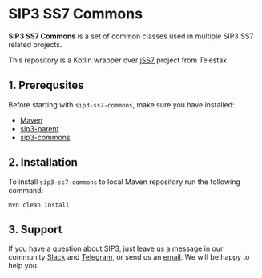 # SIP3 SS7 Commons #

**SIP3 SS7 Commons** is a set of common classes used in multiple SIP3 SS7 related projects.

This repository is a Kotlin wrapper over [jSS7](https://github.com/RestComm/jss7) project from Telestax.

## 1. Prerequsites

Before starting with `sip3-ss7-commons`, make sure you have installed:

* [Maven](https://maven.apache.org/install.html)
* [sip3-parent](https://github.com/sip3io/sip3-parent)
* [sip3-commons](https://github.com/sip3io/sip3-commons)

## 2. Installation

To install `sip3-ss7-commons` to local Maven repository run the following command:

```
mvn clean install
```

## 3. Support

If you have a question about SIP3, just leave us a message in our
community [Slack](https://join.slack.com/t/sip3-community/shared_invite/enQtOTIyMjg3NDI0MjU3LWUwYzhlOTFhODYxMTEwNjllYjZjNzc1M2NmM2EyNDM0ZjJmNTVkOTg1MGQ3YmFmNWU5NjlhOGI3MWU1MzUwMjE)
and [Telegram](https://t.me/sip3io), or send us an [email](mailto:support@sip3.io). We will be happy to help you.   
